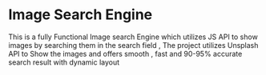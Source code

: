 # Image Search Engine
This is a fully Functional Image search Engine which utilizes JS API to show images by searching them in the search field , The project utilizes Unsplash API to Show the images and offers smooth , fast and 90-95% accurate search result with dynamic layout
